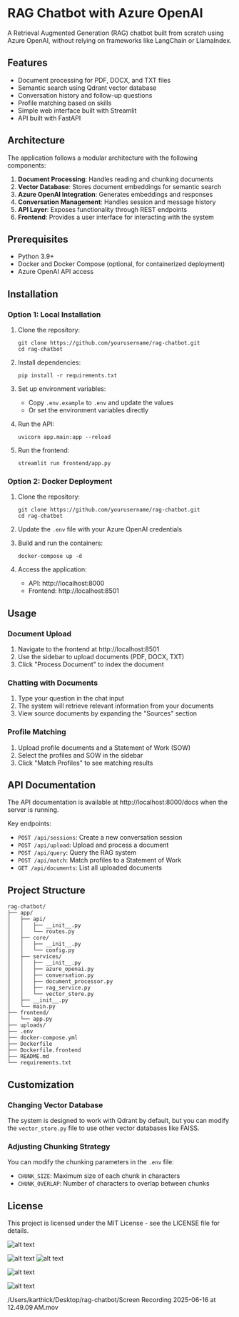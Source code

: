 # RAG Chatbot with Azure OpenAI

A Retrieval Augmented Generation (RAG) chatbot built from scratch using Azure OpenAI, without relying on frameworks like LangChain or LlamaIndex.

## Features

- Document processing for PDF, DOCX, and TXT files
- Semantic search using Qdrant vector database
- Conversation history and follow-up questions
- Profile matching based on skills
- Simple web interface built with Streamlit
- API built with FastAPI

## Architecture

The application follows a modular architecture with the following components:

1. **Document Processing**: Handles reading and chunking documents
2. **Vector Database**: Stores document embeddings for semantic search
3. **Azure OpenAI Integration**: Generates embeddings and responses
4. **Conversation Management**: Handles session and message history
5. **API Layer**: Exposes functionality through REST endpoints
6. **Frontend**: Provides a user interface for interacting with the system

## Prerequisites

- Python 3.9+
- Docker and Docker Compose (optional, for containerized deployment)
- Azure OpenAI API access

## Installation

### Option 1: Local Installation

1. Clone the repository:
   ```
   git clone https://github.com/yourusername/rag-chatbot.git
   cd rag-chatbot
   ```

2. Install dependencies:
   ```
   pip install -r requirements.txt
   ```

3. Set up environment variables:
   - Copy `.env.example` to `.env` and update the values
   - Or set the environment variables directly

4. Run the API:
   ```
   uvicorn app.main:app --reload
   ```

5. Run the frontend:
   ```
   streamlit run frontend/app.py
   ```

### Option 2: Docker Deployment

1. Clone the repository:
   ```
   git clone https://github.com/yourusername/rag-chatbot.git
   cd rag-chatbot
   ```

2. Update the `.env` file with your Azure OpenAI credentials

3. Build and run the containers:
   ```
   docker-compose up -d
   ```

4. Access the application:
   - API: http://localhost:8000
   - Frontend: http://localhost:8501

## Usage

### Document Upload

1. Navigate to the frontend at http://localhost:8501
2. Use the sidebar to upload documents (PDF, DOCX, TXT)
3. Click "Process Document" to index the document

### Chatting with Documents

1. Type your question in the chat input
2. The system will retrieve relevant information from your documents
3. View source documents by expanding the "Sources" section

### Profile Matching

1. Upload profile documents and a Statement of Work (SOW)
2. Select the profiles and SOW in the sidebar
3. Click "Match Profiles" to see matching results

## API Documentation

The API documentation is available at http://localhost:8000/docs when the server is running.

Key endpoints:

- `POST /api/sessions`: Create a new conversation session
- `POST /api/upload`: Upload and process a document
- `POST /api/query`: Query the RAG system
- `POST /api/match`: Match profiles to a Statement of Work
- `GET /api/documents`: List all uploaded documents

## Project Structure

```
rag-chatbot/
├── app/
│   ├── api/
│   │   ├── __init__.py
│   │   └── routes.py
│   ├── core/
│   │   ├── __init__.py
│   │   └── config.py
│   ├── services/
│   │   ├── __init__.py
│   │   ├── azure_openai.py
│   │   ├── conversation.py
│   │   ├── document_processor.py
│   │   ├── rag_service.py
│   │   └── vector_store.py
│   ├── __init__.py
│   └── main.py
├── frontend/
│   └── app.py
├── uploads/
├── .env
├── docker-compose.yml
├── Dockerfile
├── Dockerfile.frontend
├── README.md
└── requirements.txt
```

## Customization

### Changing Vector Database

The system is designed to work with Qdrant by default, but you can modify the `vector_store.py` file to use other vector databases like FAISS.

### Adjusting Chunking Strategy

You can modify the chunking parameters in the `.env` file:
- `CHUNK_SIZE`: Maximum size of each chunk in characters
- `CHUNK_OVERLAP`: Number of characters to overlap between chunks

## License

This project is licensed under the MIT License - see the LICENSE file for details.





![alt text](<Screenshot 2025-06-15 at 11.42.28 PM.png>)



![alt text](<Screenshot 2025-06-16 at 12.16.25 AM.png>) 
![alt text](<Screenshot 2025-06-16 at 12.16.12 AM.png>) 

![alt text](<Screenshot 2025-06-16 at 12.16.03 AM.png>)

![alt text](<Screenshot 2025-06-16 at 12.21.39 AM.png>)


/Users/karthick/Desktop/rag-chatbot/Screen Recording 2025-06-16 at 12.49.09 AM.mov